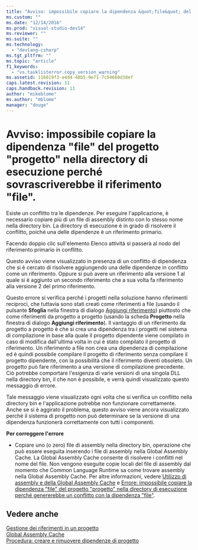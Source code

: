 ```yaml
---
title: "Avviso: impossibile copiare la dipendenza &quot;file&quot; del progetto &quot;progetto&quot; nella directory di esecuzione perch&#233; sovrascriverebbe il riferimento &quot;file&quot;. | Microsoft Docs"
ms.custom: ""
ms.date: "12/14/2016"
ms.prod: "visual-studio-dev14"
ms.reviewer: ""
ms.suite: ""
ms.technology: 
  - "devlang-csharp"
ms.tgt_pltfrm: ""
ms.topic: "article"
f1_keywords: 
  - "vs.tasklisterror.copy_version_warning"
ms.assetid: 116819f3-a4d4-48b5-9e71-7c54660d38ef
caps.latest.revision: 11
caps.handback.revision: 11
author: "mikeblome"
ms.author: "mblome"
manager: "douge"
---
```

# Avviso: impossibile copiare la dipendenza &quot;file&quot; del progetto &quot;progetto&quot; nella directory di esecuzione perch&#233; sovrascriverebbe il riferimento &quot;file&quot;.
Esiste un conflitto tra le dipendenze. Per eseguire l'applicazione, è necessario copiare più di un file di assembly distinto con lo stesso nome nella directory bin. La directory di esecuzione è in grado di risolvere il conflitto, poiché una delle dipendenze è un riferimento primario.  
  
 Facendo doppio clic sull'elemento Elenco attività si passerà al nodo del riferimento primario in conflitto.  
  
 Questo avviso viene visualizzato in presenza di un conflitto di dipendenza che si è cercato di risolvere aggiungendo una delle dipendenze in conflitto come un riferimento. Oppure si può avere un riferimento alla versione 1 al quale si è aggiunto un secondo riferimento che a sua volta fa riferimento alla versione 2 del primo riferimento.  
  
 Questo errore si verifica perché i progetti nella soluzione hanno riferimenti reciproci, che tuttavia sono stati creati come riferimenti a file \(usando il pulsante **Sfoglia** nella finestra di dialogo [Aggiungi riferimento](http://msdn.microsoft.com/it-it/2feb0fe2-0805-4cc9-8cba-b0315849dfb7)\) piuttosto che come riferimenti da progetto a progetto \(usando la scheda **Progetto** nella finestra di dialogo **Aggiungi riferimento**\). Il vantaggio di un riferimento da progetto a progetto è che si crea una dipendenza tra i progetti nel sistema di compilazione in base alla quale il progetto dipendente viene compilato in caso di modifica dall'ultima volta in cui è stato compilato il progetto di riferimento. Un riferimento a file non crea una dipendenza di compilazione ed è quindi possibile compilare il progetto di riferimento senza compilare il progetto dipendente, con la possibilità che il riferimento diventi obsoleto. Un progetto può fare riferimento a una versione di compilazione precedente. Ciò potrebbe comportare l'esigenza di varie versioni di una singola DLL nella directory bin, il che non è possibile, e verrà quindi visualizzato questo messaggio di errore.  
  
 Tale messaggio viene visualizzato ogni volta che si verifica un conflitto nella directory bin e l'applicazione potrebbe non funzionare correttamente. Anche se si è aggirato il problema, questo avviso viene ancora visualizzato perché il sistema di progetto non può determinare se la versione di una dipendenza funzionerà correttamente con tutti i componenti.  
  
 **Per correggere l'errore**  
  
-   Copiare uno \(o zero\) file di assembly nella directory bin, operazione che può essere eseguita inserendo i file di assembly nella Global Assembly Cache. La Global Assembly Cache consente di risolvere i conflitti nel nome del file. Non vengono eseguite copie locali del file di assembly dal momento che Common Language Runtime sa come trovare assembly nella Global Assembly Cache. Per altre informazioni, vedere [Utilizzo di assembly e della Global Assembly Cache](../Topic/Working%20with%20Assemblies%20and%20the%20Global%20Assembly%20Cache.md) e [Errore: impossibile copiare la dipendenza "file" del progetto "progetto" nella directory di esecuzione perché genererebbe un conflitto con la dipendenza "file"](../misc/error-the-dependency-file-in-project-project-cannot-be-copied-to-the-run-directory-because-it-would-conflict-with-dependency-file.md).  
  
## Vedere anche  
 [Gestione dei riferimenti in un progetto](../Topic/Managing%20references%20in%20a%20project.md)   
 [Global Assembly Cache](../Topic/Global%20Assembly%20Cache.md)   
 [Procedura: creare e rimuovere dipendenze di progetto](../Topic/How%20to:%20Create%20and%20Remove%20Project%20Dependencies.md)